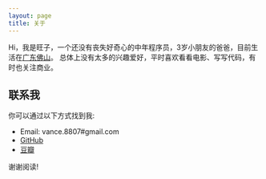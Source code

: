 ```yaml
---
layout: page
title: 关于
---
```


Hi，我是旺子，一个还没有丧失好奇心的中年程序员，3岁小朋友的爸爸，目前生活在[广东佛山](https://goo.gl/maps/vT4ZegKTSND2)。
总体上没有太多的兴趣爱好，平时喜欢看看电影、写写代码，有时也关注商业。

## 联系我

你可以通过以下方式找到我:

* Email: vance.8807#gmail.com 
* [GitHub](https://github.com/vancefantasy)
* [豆瓣](https://www.douban.com/people/tankme/)

谢谢阅读!